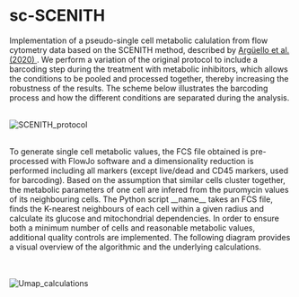 # sc-SCENITH

Implementation of a pseudo-single cell metabolic calulation from flow cytometry data based on the SCENITH method, described by [Argüello et al. (2020)
](https://www.cell.com/cell-metabolism/fulltext/S1550-4131(20)30602-1?_returnURL=https%3A%2F%2Flinkinghub.elsevier.com%2Fretrieve%2Fpii%2FS1550413120306021%3Fshowall%3Dtrue). We perform a variation of the original protocol to include a barcoding step during the treatment with metabolic inhibitors, which allows the conditions to be pooled and processed together, thereby increasing the robustness of the results. The scheme below illustrates the barcoding process and how the different conditions are separated during the analysis.  
<br/>

![SCENITH_protocol](https://github.com/user-attachments/assets/2997ebdd-0370-4b4f-b834-711a0dae5083)

<br/>
To generate single cell metabolic values, the FCS file obtained is pre-processed with FlowJo software and a dimensionality reduction is performed including all markers (except live/dead and CD45 markers, used for barcoding). Based on the assumption that similar cells cluster together, the metabolic parameters of one cell are infered from the puromycin values of its neighbouring cells. The Python script __name__ takes an FCS file, finds the K-nearest neighbours of each cell within a given radius and calculate its glucose and mitochondrial dependencies. In order to ensure both a minimum number of cells and reasonable metabolic values, additional quality controls are implemented. The following diagram provides a visual overview of the algorithmic and the underlying calculations.<br/><br/>


<br/>

![Umap_calculations](https://github.com/user-attachments/assets/5a5c5123-e441-49db-a463-e7d4c5d15c86)


